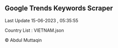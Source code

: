 

## Google Trends Keywords Scraper 
 
Last Update 15-06-2023 , 05:35:55

Country List :
VIETNAM.json



© Abdul Muttaqin 
